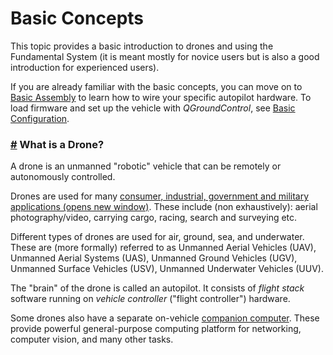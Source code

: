 # Basic Concepts

This topic provides a basic introduction to drones and using the Fundamental System (it is meant mostly for novice users but is also a good introduction for experienced users).

If you are already familiar with the basic concepts, you can move on to [Basic Assembly](../.gitbook/assets/assembly) to learn how to wire your specific autopilot hardware. To load firmware and set up the vehicle with _QGroundControl_, see [Basic Configuration](../.gitbook/assets/config).

### [#](broken-reference) What is a Drone? <a href="#what-is-a-drone" id="what-is-a-drone"></a>

A drone is an unmanned "robotic" vehicle that can be remotely or autonomously controlled.

Drones are used for many [consumer, industrial, government and military applications (opens new window)](https://px4.io/ecosystem/commercial-systems/). These include (non exhaustively): aerial photography/video, carrying cargo, racing, search and surveying etc.

Different types of drones are used for air, ground, sea, and underwater. These are (more formally) referred to as Unmanned Aerial Vehicles (UAV), Unmanned Aerial Systems (UAS), Unmanned Ground Vehicles (UGV), Unmanned Surface Vehicles (USV), Unmanned Underwater Vehicles (UUV).

The "brain" of the drone is called an autopilot. It consists of _flight stack_ software running on _vehicle controller_ ("flight controller") hardware.

Some drones also have a separate on-vehicle [companion computer](broken-reference). These provide powerful general-purpose computing platform for networking, computer vision, and many other tasks.



### &#x20;<a href="#safety-settings-failsafe" id="safety-settings-failsafe"></a>
